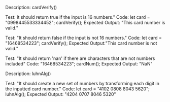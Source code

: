 Description: cardVerify()

Test: It should return true if the input is 16 numbers." Code: let card = "0998445533334452"; cardVerify(); Expected Output: "This card number is valid."

Test: "It should return false if the input is not 16 numbers." Code: let card = "16468534223"; cardVerify(); Expected Output:"This card number is not valid."

Test: "It should return 'nan' if there are characters that are not numbers included"
Code: "16468534223"; cardNum();
Expected Output: "NaN"

Description: luhnAlg()

Test: "It should create a new set of numbers by transforming each digit in the inputted card number." Code: let card = "4102 0808 8043 5620"; luhnAlg(); Expected Output: "4204 0707 8046 5320"

